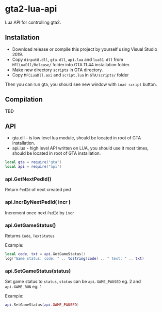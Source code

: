 # gta2-lua-api

Lua API for controlling gta2.

## Installation

* Download release or compile this project by yourself using Visual Studio 2019.
* Copy `dinput8.dll`, `gta.dll`, `api.lua` and `lua51.dll` from `MFCLuaDll/Release/` folder into GTA 11.44 installation folder.
* Make new directory `scripts` in GTA directory.
* Copy `MFCLuaDll.asi` and `script.lua` in `GTA/scripts/` folder

Then you can run gta, you should see new window with `Load script` button.

## Compilation

TBD

## API

* gta.dll - is low level lua module, should be located in root of GTA installation.
* api.lua - high level API written on LUA, you should use it most times, should be located in root of GTA installation.

```lua
local gta = require("gta")
local api = require("api")
```

### api.GetNextPedId()

Return `PedId` of next created ped

### api.IncrByNextPedId( incr )

Increment once next `PedId` by `incr`

### api.GetGameStatus()

Returns `Code`, `TextStatus`

Example:

```lua
local code, txt = api.GetGameStatus()
log("Game status: code: " .. tostring(code) .. " text: " .. txt)
```` 

### api.SetGameStatus(status)

Set game status to `status`, `status` can be `api.GAME_PAUSED` eg. 2 and `api.GAME_RUN` eg. 1

Example:

```lua
api.SetGameStatus(api.GAME_PAUSED)
```` 